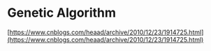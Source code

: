 # Genetic Algorithm

[https://www.cnblogs.com/heaad/archive/2010/12/23/1914725.html](https://www.cnblogs.com/heaad/archive/2010/12/23/1914725.html)
